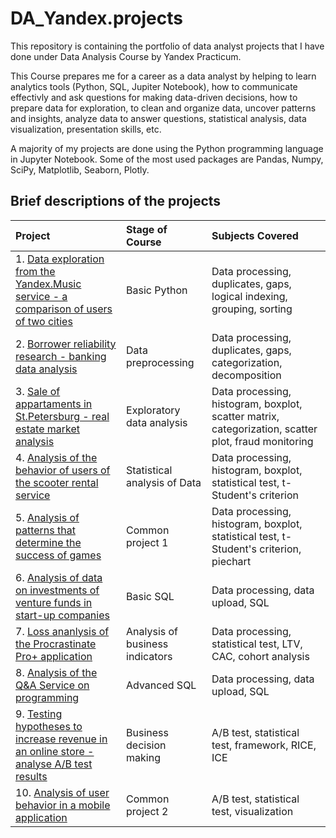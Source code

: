 # DA_Yandex.projects
This repository is containing the portfolio of data analyst projects that I have done under Data Analysis Course by Yandex Practicum.

This Course prepares me for a career as a data analyst by helping to learn analytics tools (Python, SQL, Jupiter Notebook), how to communicate effectivly and ask questions for making data-driven decisions, how to prepare data for exploration, to clean and organize data, uncover patterns and insights, analyze data to answer questions, statistical analysis, data visualization, presentation skills, etc.

A majority of my projects are done using the Python programming language in Jupyter Notebook. Some of the most used packages are Pandas, Numpy, SciPy, Matplotlib, Seaborn, Plotly.

## Brief descriptions of the projects 

|Project                                  |Stage of Course                      |Subjects Covered                     |
|:----------------------------------------|:------------------------------------|:------------------------------------|
|1. [Data exploration from the Yandex.Music service - a comparison of users of two cities](https://github.com/AmestOsipyan/DA_Yandex.projects/blob/main/Project%201/Project1_Yandex.Music.ipynb)|Basic Python|Data processing, duplicates, gaps, logical indexing, grouping, sorting|
|2. [Borrower reliability research - banking data analysis](https://github.com/AmestOsipyan/DA_Yandex.projects/blob/main/Project%202/Project2_Reliability%20of%20borrowers.ipynb)|Data preprocessing|Data processing, duplicates, gaps, categorization, decomposition|
|3. [Sale of appartaments in St.Petersburg - real estate market analysis](https://github.com/AmestOsipyan/DA_Yandex.projects/blob/main/Project%203/Project3_Sale%20of%20apartments.ipynb)|Exploratory data analysis|Data processing, histogram, boxplot, scatter matrix, categorization, scatter plot, fraud monitoring|
|4. [Analysis of the behavior of users of the scooter rental service](https://github.com/AmestOsipyan/DA_Yandex.projects/blob/main/Project%204/Project4_Scooter%20rental%20service.ipynb)|Statistical analysis of Data|Data processing, histogram, boxplot, statistical test, t-Student's criterion|
|5. [Analysis of patterns that determine the success of games](https://github.com/AmestOsipyan/DA_Yandex.projects/blob/main/Project%205/Project5_Online%20store%20Strimchik.ipynb)|Common project 1|Data processing, histogram, boxplot, statistical test, t-Student's criterion, piechart|
|6. [Analysis of data on investments of venture funds in start-up companies](https://github.com/AmestOsipyan/DA_Yandex.projects/blob/main/Project%206/1_sql_tasks.sql)|Basic SQL|Data processing, data upload, SQL| 
|7. [Loss ananlysis of the Procrastinate Pro+ application](https://github.com/AmestOsipyan/DA_Yandex.projects/blob/main/Project%207/Project7_Analysis%20of%20business%20indicators.ipynb)|Analysis of business indicators|Data processing, statistical test, LTV, CAC, cohort analysis|
|8. [Analysis of the Q&A Service on programming](https://github.com/AmestOsipyan/DA_Yandex.projects/blob/main/Project%208/2_sql_tasks.sql)|Advanced SQL|Data processing, data upload, SQL|
|9. [Testing hypotheses to increase revenue in an online store - analyse A/B test results](https://github.com/AmestOsipyan/DA_Yandex.projects/blob/main/Project%209/Project9_Hypothesis%20Prioritiz.%20and%20AB%20Test%20Analysis.ipynb)|Business decision making|A/B test, statistical test, framework, RICE, ICE|
|10. [Analysis of user behavior in a mobile application](https://github.com/AmestOsipyan/DA_Yandex.projects/blob/main/Project%2010/Project10_Mobile%20app%20analysis.ipynb)|Common project 2|A/B test, statistical test, visualization|

